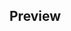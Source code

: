 

## Preview

<img scr = 'https://github.com/Reyso/book-recommender-system/blob/main/img/book_rec.gif'>
